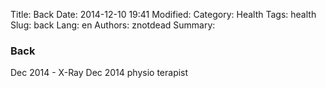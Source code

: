 Title: Back
Date: 2014-12-10 19:41
Modified: 
Category: Health
Tags: health
Slug: back
Lang: en
Authors: znotdead
Summary: 

### Back

Dec 2014 - X-Ray
Dec 2014 physio terapist
